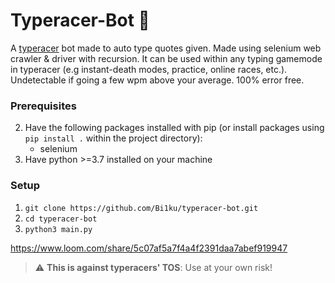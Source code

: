 # Typeracer-Bot 🚀

A [typeracer](https://play.typeracer.com/) bot made to auto type quotes given. Made using selenium web crawler &amp; driver with recursion. It can be used within any typing gamemode in typeracer (e.g instant-death modes, practice, online races, etc.). Undetectable if going a few wpm above your average. 100% error free.
<br>

### Prerequisites

2. Have the following packages installed with pip (or install packages using `pip install .` within the project directory):
    - selenium
4. Have python >=3.7 installed on your machine

### Setup

1. `git clone https://github.com/Bi1ku/typeracer-bot.git`
2. `cd typeracer-bot`
8. `python3 main.py`

https://www.loom.com/share/5c07af5a7f4a4f2391daa7abef919947

> :warning: **This is against typeracers' TOS**: Use at your own risk!
